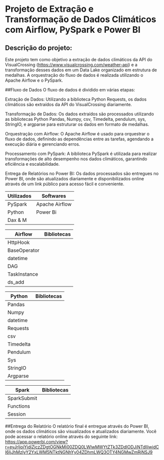 # Projeto de Extração e Transformação de Dados Climáticos com Airflow, PySpark e Power BI

## Descrição do projeto:  
Este projeto tem como objetivo a extração de dados climáticos da API do VisualCrossing (https://www.visualcrossing.com/weather-api) e a transformação desses dados em um Data Lake organizado em estrutura de medalhas. A orquestração do fluxo de dados é realizada utilizando o Apache Airflow e o PySpark.

##Fluxo de Dados
O fluxo de dados é dividido em várias etapas:

Extração de Dados: Utilizando a biblioteca Python Requests, os dados climáticos são extraídos da API do VisualCrossing diariamente.

Transformação de Dados: Os dados extraídos são processados utilizando as bibliotecas Python Pandas, Numpy, csv, Timedelta, pendulum, sys, StringIO, e argparse para estruturar os dados em formato de medalhas.

Orquestração com Airflow: O Apache Airflow é usado para orquestrar o fluxo de dados, definindo as dependências entre as tarefas, agendando a execução diária e gerenciando erros.

Processamento com PySpark: A biblioteca PySpark é utilizada para realizar transformações de alto desempenho nos dados climáticos, garantindo eficiência e escalabilidade.

Entrega de Relatórios no Power BI: Os dados processados são entregues no Power BI, onde são atualizados diariamente e disponibilizados online através de um link público para acesso fácil e conveniente.


| Utilizados | Softwares |
| ---------- | --------- |
| PySpark | Apache Airflow |
|Python| Power Bi |
| Dax & M | |

| Airflow | Bibliotecas | 
| -------| ---------- |
| HttpHook |  |
| BaseOperator |  |
| datetime |  |
| DAG |  |
| TaskInstance | | 
| ds_add | |

| Python | Bibliotecas | 
| -------| ---------- |
| Pandas |  |
| Numpy |  |
| datetime |  |
| Requests |  |
| csv | | 
| Timedelta | |
| Pendulum | | 
| Sys | | 
| StringIO | | 
| Argparse | |

| Spark | Bibliotecas | 
| -------| ---------- |
| SparkSubmit |  |
| Functions |  |
| Session |  |


##Entrega do Relatório 
O relatório final é entregue através do Power BI, onde os dados climáticos são visualizados e atualizados diariamente. Você pode acessar o relatório online através do seguinte link: https://app.powerbi.com/view?r=eyJrIjoiYjdjZjczZDgtOGNkMi00ZDQ0LWIwMWYtZTk3ZDdlODJiNTdlIiwidCI6IjJhMzIyY2YxLWM5NTktNGNhYy04ZDhmLWQ3OTY4NGMwZmRjNSJ9
